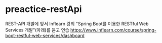 # preactice-restApi

REST-API 개발에 앞서 Inflearn 강의 "Spring Boot를 이용한 RESTful Web Services 개발"(아래)를 듣고 연습
https://www.inflearn.com/course/spring-boot-restful-web-services/dashboard

